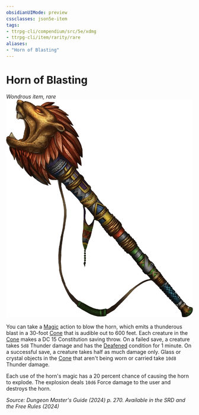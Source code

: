 ```yaml
---
obsidianUIMode: preview
cssclasses: json5e-item
tags:
- ttrpg-cli/compendium/src/5e/xdmg
- ttrpg-cli/item/rarity/rare
aliases: 
- "Horn of Blasting"
---
```

# Horn of Blasting
*Wondrous item, rare*  
![](Інструменти%20ДМ/CLI/items/img/horn-of-blasting.webp#right)


You can take a [Magic](Інструменти%20ДМ/CLI/rules/actions.md#Magic) action to blow the horn, which emits a thunderous blast in a 30-foot [Cone](Інструменти%20ДМ/CLI/rules/variant-rules/cone-area-of-effect-xphb.md) that is audible out to 600 feet. Each creature in the [Cone](Інструменти%20ДМ/CLI/rules/variant-rules/cone-area-of-effect-xphb.md) makes a DC 15 Constitution saving throw. On a failed save, a creature takes `5d8` Thunder damage and has the [Deafened](Інструменти%20ДМ/CLI/rules/conditions.md#Deafened) condition for 1 minute. On a successful save, a creature takes half as much damage only. Glass or crystal objects in the [Cone](Інструменти%20ДМ/CLI/rules/variant-rules/cone-area-of-effect-xphb.md) that aren't being worn or carried take `10d8` Thunder damage.

Each use of the horn's magic has a 20 percent chance of causing the horn to explode. The explosion deals `10d6` Force damage to the user and destroys the horn.

*Source: Dungeon Master's Guide (2024) p. 270. Available in the <span title='Systems Reference Document (5.2)'>SRD</span> and the Free Rules (2024)*